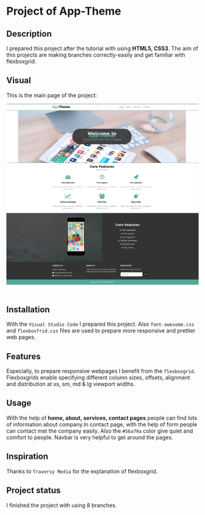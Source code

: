 # Project of App-Theme

## Description
I prepared this project after the tutorial with using **HTML5, CSS3**. The aim of this projects are making branches correctly-easily and get familiar with flexboxgrid. 

## Visual
This is the main page of the project:

![](https://raw.githubusercontent.com/ayseakyol/ayseakyol.github.io/6e4de7a7631977f037695600e69bfda4a6528a71/screenshot/app-theme.png)


## Installation
With the `Visual Studio Code` I prepared this project. Also `font-awesome.css` and `flexboxfrid.css` files are used to prepare more responsive and prettier web pages.  

## Features
Especially, to prepare responsive webpages I benefit from the `flexboxgrid`. Flexboxgrids enable specifying different column sizes, offsets, alignment and distribution at xs, sm, md & lg viewport widths.

## Usage
With the help of **home, about, services, contact pages** people can find lots of information about company.In contact page, with the help of form people can contact met the company easily.  Also the `#56a79a` color give quiet and comfort to people. Navbar is very helpful to get around the pages. 

## Inspiration
Thanks to `Traversy Media` for the explanation of flexboxgrid. 

## Project status
I finished the project with using 8 branches.



    
    
    
   

